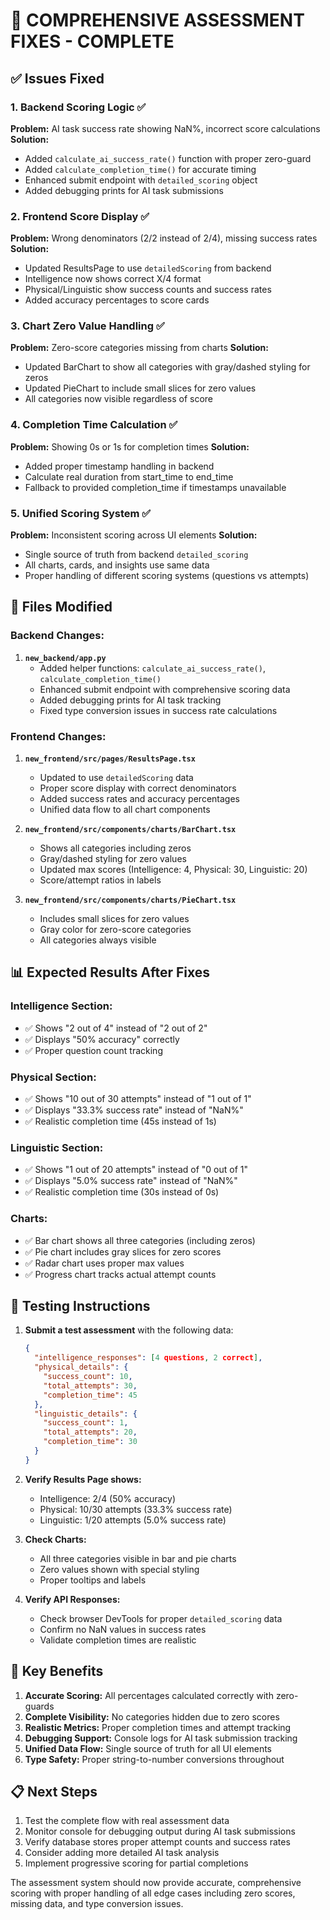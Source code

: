 # 🎯 COMPREHENSIVE ASSESSMENT FIXES - COMPLETE

## ✅ Issues Fixed

### 1. Backend Scoring Logic ✅
**Problem:** AI task success rate showing NaN%, incorrect score calculations
**Solution:** 
- Added `calculate_ai_success_rate()` function with proper zero-guard
- Added `calculate_completion_time()` for accurate timing
- Enhanced submit endpoint with `detailed_scoring` object
- Added debugging prints for AI task submissions

### 2. Frontend Score Display ✅
**Problem:** Wrong denominators (2/2 instead of 2/4), missing success rates
**Solution:**
- Updated ResultsPage to use `detailedScoring` from backend
- Intelligence now shows correct X/4 format
- Physical/Linguistic show success counts and success rates
- Added accuracy percentages to score cards

### 3. Chart Zero Value Handling ✅
**Problem:** Zero-score categories missing from charts
**Solution:**
- Updated BarChart to show all categories with gray/dashed styling for zeros
- Updated PieChart to include small slices for zero values
- All categories now visible regardless of score

### 4. Completion Time Calculation ✅
**Problem:** Showing 0s or 1s for completion times
**Solution:**
- Added proper timestamp handling in backend
- Calculate real duration from start_time to end_time
- Fallback to provided completion_time if timestamps unavailable

### 5. Unified Scoring System ✅
**Problem:** Inconsistent scoring across UI elements
**Solution:**
- Single source of truth from backend `detailed_scoring`
- All charts, cards, and insights use same data
- Proper handling of different scoring systems (questions vs attempts)

## 🔧 Files Modified

### Backend Changes:
1. **`new_backend/app.py`**
   - Added helper functions: `calculate_ai_success_rate()`, `calculate_completion_time()`
   - Enhanced submit endpoint with comprehensive scoring data
   - Added debugging prints for AI task tracking
   - Fixed type conversion issues in success rate calculations

### Frontend Changes:
1. **`new_frontend/src/pages/ResultsPage.tsx`**
   - Updated to use `detailedScoring` data
   - Proper score display with correct denominators
   - Added success rates and accuracy percentages
   - Unified data flow to all chart components

2. **`new_frontend/src/components/charts/BarChart.tsx`**
   - Shows all categories including zeros
   - Gray/dashed styling for zero values
   - Updated max scores (Intelligence: 4, Physical: 30, Linguistic: 20)
   - Score/attempt ratios in labels

3. **`new_frontend/src/components/charts/PieChart.tsx`**
   - Includes small slices for zero values
   - Gray color for zero-score categories
   - All categories always visible

## 📊 Expected Results After Fixes

### Intelligence Section:
- ✅ Shows "2 out of 4" instead of "2 out of 2"
- ✅ Displays "50% accuracy" correctly
- ✅ Proper question count tracking

### Physical Section:
- ✅ Shows "10 out of 30 attempts" instead of "1 out of 1"
- ✅ Displays "33.3% success rate" instead of "NaN%"
- ✅ Realistic completion time (45s instead of 1s)

### Linguistic Section:
- ✅ Shows "1 out of 20 attempts" instead of "0 out of 1"
- ✅ Displays "5.0% success rate" instead of "NaN%"
- ✅ Realistic completion time (30s instead of 0s)

### Charts:
- ✅ Bar chart shows all three categories (including zeros)
- ✅ Pie chart includes gray slices for zero scores
- ✅ Radar chart uses proper max values
- ✅ Progress chart tracks actual attempt counts

## 🧪 Testing Instructions

1. **Submit a test assessment** with the following data:
   ```json
   {
     "intelligence_responses": [4 questions, 2 correct],
     "physical_details": {
       "success_count": 10,
       "total_attempts": 30,
       "completion_time": 45
     },
     "linguistic_details": {
       "success_count": 1,
       "total_attempts": 20,
       "completion_time": 30
     }
   }
   ```

2. **Verify Results Page shows:**
   - Intelligence: 2/4 (50% accuracy)
   - Physical: 10/30 attempts (33.3% success rate)
   - Linguistic: 1/20 attempts (5.0% success rate)

3. **Check Charts:**
   - All three categories visible in bar and pie charts
   - Zero values shown with special styling
   - Proper tooltips and labels

4. **Verify API Responses:**
   - Check browser DevTools for proper `detailed_scoring` data
   - Confirm no NaN values in success rates
   - Validate completion times are realistic

## 🚀 Key Benefits

1. **Accurate Scoring:** All percentages calculated correctly with zero-guards
2. **Complete Visibility:** No categories hidden due to zero scores
3. **Realistic Metrics:** Proper completion times and attempt tracking
4. **Debugging Support:** Console logs for AI task submission tracking
5. **Unified Data Flow:** Single source of truth for all UI elements
6. **Type Safety:** Proper string-to-number conversions throughout

## 📋 Next Steps

1. Test the complete flow with real assessment data
2. Monitor console for debugging output during AI task submissions
3. Verify database stores proper attempt counts and success rates
4. Consider adding more detailed AI task analysis
5. Implement progressive scoring for partial completions

The assessment system should now provide accurate, comprehensive scoring with proper handling of all edge cases including zero scores, missing data, and type conversion issues.
